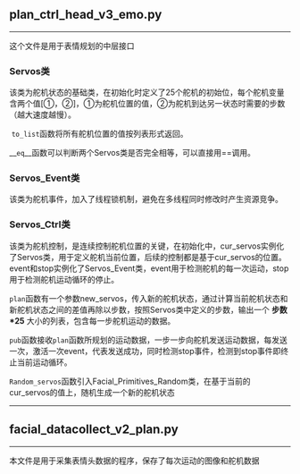 ## plan_ctrl_head_v3_emo.py

------

这个文件是用于表情规划的中层接口

### Servos类

​	该类为舵机状态的基础类，在初始化时定义了25个舵机的初始位，每个舵机变量含两个值[①，②]，①为舵机位置的值，②为舵机到达另一状态时需要的步数（越大速度越慢）。

​	`to_list`函数将所有舵机位置的值按列表形式返回。

​	__`eq`__函数可以判断两个Servos类是否完全相等，可以直接用==调用。

### Servos_Event类

​	该类为舵机事件，加入了线程锁机制，避免在多线程同时修改时产生资源竞争。

### Servos_Ctrl类

​	该类为舵机控制，是连续控制舵机位置的关键，在初始化中，cur_servos实例化了Servos类，用于定义舵机当前位置，后续的控制都是基于cur_servos的位置。event和stop实例化了Servos_Event类，event用于检测舵机的每一次运动，stop用于检测舵机运动循环的停止。

​	`plan`函数有一个参数new_servos，传入新的舵机状态，通过计算当前舵机状态和新舵机状态之间的差值再除以步数，按照Servos类中定义的步数，输出一个 **步数*25** 大小的列表，包含每一步舵机运动的数据。

​	`pub`函数接收`plan`函数所规划的运动数据，一步一步向舵机发送运动数据，每发送一次，激活一次event，代表发送成功，同时检测stop事件，检测到stop事件即终止当前运动循环。

​	`Random_servos`函数引入Facial_Primitives_Random类，在基于当前的cur_servos的值上，随机生成一个新的舵机状态

------



## facial_datacollect_v2_plan.py

------

本文件是用于采集表情头数据的程序，保存了每次运动的图像和舵机数据

